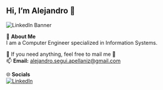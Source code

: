 ## Hi, I’m Alejandro 👋

![LinkedIn Banner](https://media.licdn.com/dms/image/v2/D4D16AQH138c6tDyNng/profile-displaybackgroundimage-shrink_350_1400/B4DZdt.ihuHMAY-/0/1749896801295?e=1755129600&v=beta&t=Awhpa65pSQLyCxQjIe8aMKwBqejuB7jBbjUMQpBm4-4)

💫 **About Me**  
I am a Computer Engineer specialized in Information Systems.

💬 If you need anything, feel free to mail me 🙂  
📫 **Email:** alejandro.segui.apellaniz@gmail.com

🌐 **Socials**  
[![LinkedIn](https://img.shields.io/badge/LinkedIn-Connect-blue?logo=linkedin)](https://www.linkedin.com/in/alejandrosegu%C3%ADapell%C3%A1niz/)





<!--
**AlexSeguii/AlexSeguii** is a ✨ _special_ ✨ repository because its `README.md` (this file) appears on your GitHub profile.

Here are some ideas to get you started:

- 🔭 I’m currently working on ...
- 🌱 I’m currently learning ...
- 👯 I’m looking to collaborate on ...
- 🤔 I’m looking for help with ...
- 💬 Ask me about ...
- 📫 How to reach me: ...
- 😄 Pronouns: ...
- ⚡ Fun fact: ...
-->
